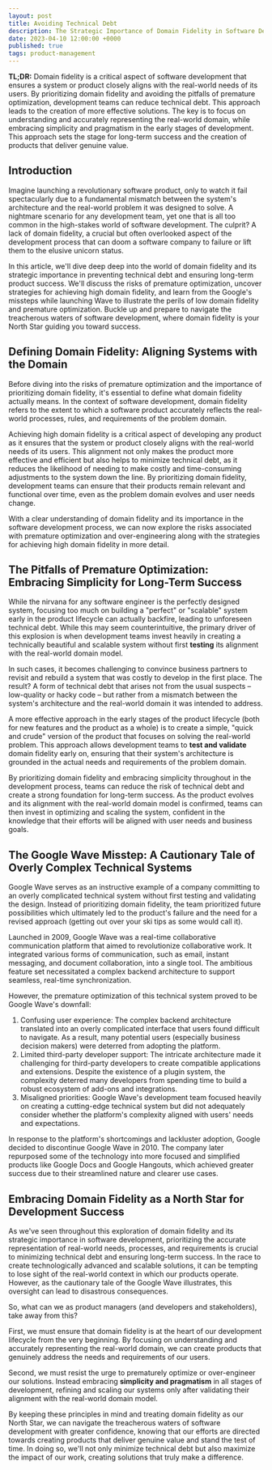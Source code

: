 ```yaml
---
layout: post
title: Avoiding Technical Debt
description: The Strategic Importance of Domain Fidelity in Software Development
date: 2023-04-10 12:00:00 +0000
published: true
tags: product-management
---
```


**TL;DR:** Domain fidelity is a critical aspect of software development that ensures a system or product closely aligns with the real-world needs of its users. By prioritizing domain fidelity and avoiding the pitfalls of premature optimization, development teams can reduce technical debt. This approach leads to the creation of more effective solutions. The key is to focus on understanding and accurately representing the real-world domain, while embracing simplicity and pragmatism in the early stages of development. This approach sets the stage for long-term success and the creation of products that deliver genuine value.

## Introduction

Imagine launching a revolutionary software product, only to watch it fail spectacularly due to a fundamental mismatch between the system's architecture and the real-world problem it was designed to solve. A nightmare scenario for any development team, yet one that is all too common in the high-stakes world of software development. The culprit? A lack of domain fidelity, a crucial but often overlooked aspect of the development process that can doom a software company to failure or lift them to the elusive unicorn status.

In this article, we'll dive deep deep into the world of domain fidelity and its strategic importance in preventing technical debt and ensuring long-term product success. We'll discuss the risks of premature optimization, uncover strategies for achieving high domain fidelity, and learn from the Google's missteps while launching Wave to illustrate the perils of low domain fidelity and premature optimization. Buckle up and prepare to navigate the treacherous waters of software development, where domain fidelity is your North Star guiding you toward success.

## Defining Domain Fidelity: Aligning Systems with the Domain

Before diving into the risks of premature optimization and the importance of prioritizing domain fidelity, it's essential to define what domain fidelity actually means. In the context of software development, domain fidelity refers to the extent to which a software product accurately reflects the real-world processes, rules, and requirements of the problem domain.

Achieving high domain fidelity is a critical aspect of developing any product as it ensures that the system or product closely aligns with the real-world needs of its users. This alignment not only makes the product more effective and efficient but also helps to minimize technical debt, as it reduces the likelihood of needing to make costly and time-consuming adjustments to the system down the line. By prioritizing domain fidelity, development teams can ensure that their products remain relevant and functional over time, even as the problem domain evolves and user needs change.

With a clear understanding of domain fidelity and its importance in the software development process, we can now explore the risks associated with premature optimization and over-engineering along with the strategies for achieving high domain fidelity in more detail.

## The Pitfalls of Premature Optimization: Embracing Simplicity for Long-Term Success

While the nirvana for any software engineer is the perfectly designed system, focusing too much on building a "perfect" or "scalable" system early in the product lifecycle can actually backfire, leading to unforeseen technical debt. While this may seem counterintuitive, the primary driver of this explosion is when development teams invest heavily in creating a technically beautiful and scalable system without first **testing** its alignment with the real-world domain model.

In such cases, it becomes challenging to convince business partners to revisit and rebuild a system that was costly to develop in the first place. The result? A form of technical debt that arises not from the usual suspects – low-quality or hacky code – but rather from a mismatch between the system's architecture and the real-world domain it was intended to address.

A more effective approach in the early stages of the product lifecycle (both for new features and the product as a whole) is to create a simple, "quick and crude" version of the product that focuses on solving the real-world problem. This approach allows development teams to **test and validate** domain fidelity early on, ensuring that their system's architecture is grounded in the actual needs and requirements of the problem domain.

By prioritizing domain fidelity and embracing simplicity throughout in the development process, teams can reduce the risk of technical debt and create a strong foundation for long-term success. As the product evolves and its alignment with the real-world domain model is confirmed, teams can then invest in optimizing and scaling the system, confident in the knowledge that their efforts will be aligned with user needs and business goals.

## The Google Wave Misstep: A Cautionary Tale of Overly Complex Technical Systems

Google Wave serves as an instructive example of a company committing to an overly complicated technical system without first testing and validating the design. Instead of prioritizing domain fidelity, the team prioritized future possibilities which ultimately led to the product's failure and the need for a revised approach (getting out over your ski tips as some would call it).

Launched in 2009, Google Wave was a real-time collaborative communication platform that aimed to revolutionize collaborative work. It integrated various forms of communication, such as email, instant messaging, and document collaboration, into a single tool. The ambitious feature set necessitated a complex backend architecture to support seamless, real-time synchronization.

However, the premature optimization of this technical system proved to be Google Wave's downfall:
1. Confusing user experience: The complex backend architecture translated into an overly complicated interface that users found difficult to navigate. As a result, many potential users (especially business decision makers) were deterred from adopting the platform.
2. Limited third-party developer support: The intricate architecture made it challenging for third-party developers to create compatible applications and extensions. Despite the existence of a plugin system, the complexity deterred many developers from spending time to build a robust ecosystem of add-ons and integrations.
3. Misaligned priorities: Google Wave's development team focused heavily on creating a cutting-edge technical system but did not adequately consider whether the platform's complexity aligned with users' needs and expectations.

In response to the platform's shortcomings and lackluster adoption, Google decided to discontinue Google Wave in 2010. The company later repurposed some of the technology into more focused and simplified products like Google Docs and Google Hangouts, which achieved greater success due to their streamlined nature and clearer use cases.

## Embracing Domain Fidelity as a North Star for Development Success

As we've seen throughout this exploration of domain fidelity and its strategic importance in software development, prioritizing the accurate representation of real-world needs, processes, and requirements is crucial to minimizing technical debt and ensuring long-term success. In the race to create technologically advanced and scalable solutions, it can be tempting to lose sight of the real-world context in which our products operate. However, as the cautionary tale of the Google Wave illustrates, this oversight can lead to disastrous consequences.

So, what can we as product managers (and developers and stakeholders), take away from this?

First, we must ensure that domain fidelity is at the heart of our development lifecycle from the very beginning. By focusing on understanding and accurately representing the real-world domain, we can create products that genuinely address the needs and requirements of our users.

Second, we must resist the urge to prematurely optimize or over-engineer our solutions. Instead embracing **simplicity and pragmatism** in all stages of development, refining and scaling our systems only after validating their alignment with the real-world domain model.

By keeping these principles in mind and treating domain fidelity as our North Star, we can navigate the treacherous waters of software development with greater confidence, knowing that our efforts are directed towards creating products that deliver genuine value and stand the test of time. In doing so, we'll not only minimize technical debt but also maximize the impact of our work, creating solutions that truly make a difference.
